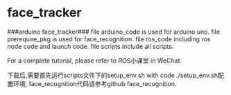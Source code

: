 # face_tracker
###arduino face_tracker###
file arduino_code is used for arduino uno.
file prerequire_pkg is used for face_recognition.
file ros_code including ros node code and launch code.
file scripts include all scripts. 

For a complete tutorial, please refer to ROS小课堂 in WeChat.

下载后,需要首先运行scripts文件下的setup_env.sh with code ./setup_env.sh配置环境.
face_recognition代码请参考github face_recognition.
